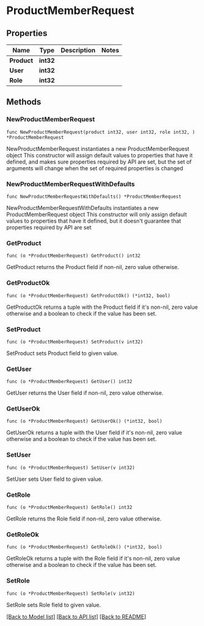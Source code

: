 # ProductMemberRequest

## Properties

Name | Type | Description | Notes
------------ | ------------- | ------------- | -------------
**Product** | **int32** |  | 
**User** | **int32** |  | 
**Role** | **int32** |  | 

## Methods

### NewProductMemberRequest

`func NewProductMemberRequest(product int32, user int32, role int32, ) *ProductMemberRequest`

NewProductMemberRequest instantiates a new ProductMemberRequest object
This constructor will assign default values to properties that have it defined,
and makes sure properties required by API are set, but the set of arguments
will change when the set of required properties is changed

### NewProductMemberRequestWithDefaults

`func NewProductMemberRequestWithDefaults() *ProductMemberRequest`

NewProductMemberRequestWithDefaults instantiates a new ProductMemberRequest object
This constructor will only assign default values to properties that have it defined,
but it doesn't guarantee that properties required by API are set

### GetProduct

`func (o *ProductMemberRequest) GetProduct() int32`

GetProduct returns the Product field if non-nil, zero value otherwise.

### GetProductOk

`func (o *ProductMemberRequest) GetProductOk() (*int32, bool)`

GetProductOk returns a tuple with the Product field if it's non-nil, zero value otherwise
and a boolean to check if the value has been set.

### SetProduct

`func (o *ProductMemberRequest) SetProduct(v int32)`

SetProduct sets Product field to given value.


### GetUser

`func (o *ProductMemberRequest) GetUser() int32`

GetUser returns the User field if non-nil, zero value otherwise.

### GetUserOk

`func (o *ProductMemberRequest) GetUserOk() (*int32, bool)`

GetUserOk returns a tuple with the User field if it's non-nil, zero value otherwise
and a boolean to check if the value has been set.

### SetUser

`func (o *ProductMemberRequest) SetUser(v int32)`

SetUser sets User field to given value.


### GetRole

`func (o *ProductMemberRequest) GetRole() int32`

GetRole returns the Role field if non-nil, zero value otherwise.

### GetRoleOk

`func (o *ProductMemberRequest) GetRoleOk() (*int32, bool)`

GetRoleOk returns a tuple with the Role field if it's non-nil, zero value otherwise
and a boolean to check if the value has been set.

### SetRole

`func (o *ProductMemberRequest) SetRole(v int32)`

SetRole sets Role field to given value.



[[Back to Model list]](../README.md#documentation-for-models) [[Back to API list]](../README.md#documentation-for-api-endpoints) [[Back to README]](../README.md)


